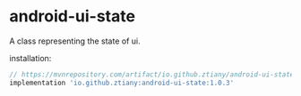 # android-ui-state

A class representing the state of ui.

installation:

```groovy
// https://mvnrepository.com/artifact/io.github.ztiany/android-ui-state
implementation 'io.github.ztiany:android-ui-state:1.0.3'
```
